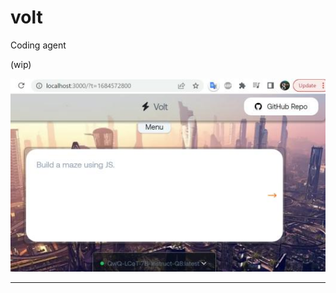 # volt

Coding agent

(wip)

[![ui-dark](https://github.com/kontains/volt/blob/main/assets/img/update.jpg)](https://github.com/kontains/volt)

---


